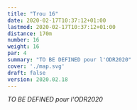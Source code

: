 ```yaml
---
title: "Trou 16"
date: 2020-02-17T10:37:12+01:00
lastmod: 2020-02-17T10:37:12+01:00
distance: 170m
number: 16
weight: 16
par: 4
summary: "TO BE DEFINED pour l'ODR2020"
cover: './map.svg'
draft: false
version: 2020.02.18
---
```




*TO BE DEFINED pour l'ODR2020*